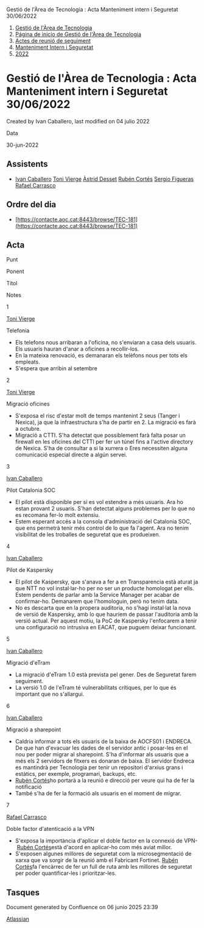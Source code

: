 Gestió de l'Àrea de Tecnologia : Acta Manteniment intern i Seguretat 30/06/2022  

1.  [Gestió de l'Àrea de Tecnologia](index.md)
2.  [Página de inicio de Gestió de l'Àrea de Tecnologia](13893786.md)
3.  [Actes de reunió de seguiment](34505308.md)
4.  [Manteniment Intern i Seguretat](Manteniment-Intern-i-Seguretat_64979142.md)
5.  [2022](2022_81855463.md)

Gestió de l'Àrea de Tecnologia : Acta Manteniment intern i Seguretat 30/06/2022
===============================================================================

Created by Ivan Caballero, last modified on 04 julio 2022

Data

30-jun-2022

Assistents
----------

*   [Ivan Caballero](https://confluence.aoc.cat/display/~icaballero) [Toni Vierge](https://confluence.aoc.cat/display/~tvierge.admin) [Àstrid Desset](https://confluence.aoc.cat/display/~ADesset) [Rubén Cortés](https://confluence.aoc.cat/display/~rcortes) [Sergio Figueras](https://confluence.aoc.cat/display/~sfigueras) [Rafael Carrasco](https://confluence.aoc.cat/display/~rcarrasco)
    

Ordre del dia
-------------

*   [https://contacte.aoc.cat:8443/browse/TEC-181](https://contacte.aoc.cat:8443/browse/TEC-181)

Acta
----

Punt

Ponent

Títol

Notes

1

[Toni Vierge](https://confluence.aoc.cat/display/~tvierge)

Telefonia

*   Els telefons nous arribaran a l'oficina, no s'enviaran a casa dels usuaris. Els usuaris hauran d'anar a oficines a recollir-los.
*   En la mateixa renovació, es demanaran els telèfons nous per tots els empleats.
*   S'espera que arribin al setembre

2

[Toni Vierge](https://confluence.aoc.cat/display/~tvierge)

Migració oficines

*   S'exposa el risc d'estar molt de temps mantenint 2 seus (Tanger i Nexica), ja que la infraestructura s'ha de partir en 2. La migració es farà a octubre.
*   Migració a CTTI. S'ha detectat que possiblement farà falta posar un firewall en les oficines del CTTI per fer un túnel fins a l'active directory de Nexica. S'ha de consultar a si la xurrera o Eres necessiten alguna comunicació especial directe a algún servei.

3

[Ivan Caballero](https://confluence.aoc.cat/display/~icaballero)

Pilot Catalonia SOC

*   El pilot està disponible per si es vol estendre a més usuaris. Ara ho estan provant 2 usuaris. S'han detectat alguns problemes per lo que no es recomana fer-lo molt extensiu.
*   Estem esperant accés a la consola d'administració del Catalonia SOC, que ens permetrà tenir més control de lo que fa l'agent. Ara no tenim visibilitat de les troballes de seguretat que es produeixen.

4

[Ivan Caballero](https://confluence.aoc.cat/display/~icaballero)

Pilot de Kaspersky

*   El pilot de Kaspersky, que s'anava a fer a en Transparencia està aturat ja que NTT no vol instal·lar-ho per no ser un producte homologat per ells. Estem pendents de parlar amb la Service Manager per acabar de confirmar-ho. Demanarem que l'homologuin, però no tenim data.
*   No es descarta que en la propera auditoria, no s'hagi instal·lat la nova de versió de Kaspersky, amb lo que hauríem de passar l'auditoria amb la versió actual. Per aquest motiu, la PoC de Kaspersky l'enfocarem a tenir una configuració no intrusiva en EACAT, que puguem deixar funcionant.

5

[Ivan Caballero](https://confluence.aoc.cat/display/~icaballero)

Migració d'eTram

*   La migració d'eTram 1.0 està prevista pel gener. Des de Seguretat farem seguiment.
*   La versió 1.0 de l'eTram té vulnerabilitats crítiques, per lo que és important que no s'allargui.

6

[Ivan Caballero](https://confluence.aoc.cat/display/~icaballero)

Migració a sharepoint

*   Caldria informar a tots els usuaris de la baixa de AOCFS01 i ENDRECA. De que han d'evacuar les dades de el servidor antic i posar-les en el nou per poder migrar al sharepoint. S'ha d'informar als usuaris que a més els 2 servidors de fitxers es donaran de baixa. El servidor Endreca es mantindrà per Tecnologia per tenir un repositori d'arxius grans i estàtics, per exemple, programari, backups, etc.
*   [Rubén Cortés](https://confluence.aoc.cat/display/~rcortes)ho portarà a la reunió e direcció per veure qui ha de fer la notificació
*   També s'ha de fer la formació als usuaris en el moment de migrar.

7

[Rafael Carrasco](https://confluence.aoc.cat/display/~rcarrasco)

Doble factor d'atenticació a la VPN

*   S'exposa la importància d'aplicar el doble factor en la connexió de VPN- [Rubén Cortés](https://confluence.aoc.cat/display/~rcortes)està d'acord en aplicar-ho com més aviat millor.
*   S'exposen algunes millores de seguretat com la microsegmentació de xarxa que va sorgir de la reunió amb el Fabricant Fortinet. [Rubén Cortés](https://confluence.aoc.cat/display/~rcortes)fa l'encàrrec de fer un full de ruta amb les millores de seguretat per poder quantificar-les i prioritzar-les.

Tasques
-------

Document generated by Confluence on 06 junio 2025 23:39

[Atlassian](http://www.atlassian.com/)